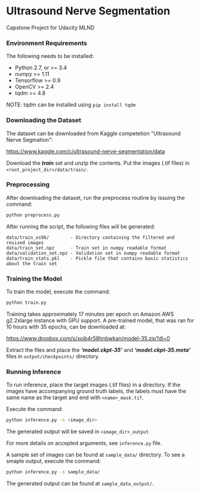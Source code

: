 Ultrasound Nerve Segmentation
=============================

Capstone Project for Udacity MLND


### Environment Requirements

The following needs to be installed:

- Python 2.7, or >= 3.4
- numpy >= 1.11
- Tensorflow >= 0.9
- OpenCV >= 2.4
- tqdm >= 4.8

NOTE: tqdm can be installed using ```pip install tqdm```


### Downloading the Dataset

The dataset can be downloaded from Kaggle competetion "Ultrasound Nerve Segmation":

https://www.kaggle.com/c/ultrasound-nerve-segmentation/data

Download the ***train*** set and unzip the contents. Put the images (.tif files) in ```<root_project_dir>/data/train/```.


### Preprocessing
After downloading the dataset, run the preprocess routine by issuing the command:

```bash
python preprocess.py
```

After running the script, the following files will be generated:
```
data/train_xs96/        - Directory containing the filtered and resized images
data/train_set.npz      - Train set in numpy readable format
data/validation_set.npz - Validation set in numpy readable format
data/train_stats.pkl    - Pickle file that contains basic statistics about the train set
```



### Training the Model

To train the model, execute the command:

```bash
python train.py
```

Training takes approximately 17 minutes per epoch on Amazon AWS g2.2xlarge instance with GPU support. A pre-trained model, that was ran for 10 hours with 35 epochs, can be downloaded at:

https://www.dropbox.com/s/xoib4r58hnbwkan/model-35.zip?dl=0

Extract the files and place the ***'model.ckpt-35'*** and ***'model.ckpt-35.meta'*** files in ```output/checkpoints/``` directory.



### Running Inference

To run inference, place the target images (.tif files) in a directory. If the images have accompanying ground truth labels, the labels must have the same name as the target and end with ```<name>_mask.tif```.

Execute the command:

```bash
python inference.py -s <image_dir>
```
The generated output will be saved in ```<image_dir>_output```

For more details on accepted arguments, see ```inference.py``` file.


A sample set of images can be found at ```sample_data/``` directory. To see a smaple output, execute the command:

```bash
python inference.py -s sample_data/
```

The generated output can be found at ```sample_data_output/```.
